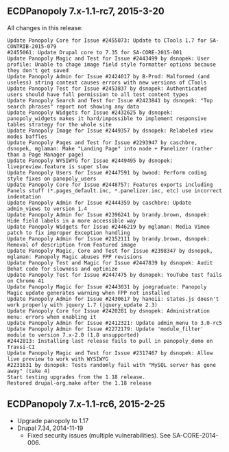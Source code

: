 ECDPanopoly  7.x-1.1-rc7, 2015-3-20
---------------------------
All changes in this release:

    Update Panopoly Core for Issue #2455073: Update to CTools 1.7 for SA-CONTRIB-2015-079
    #2455061: Update Drupal core to 7.35 for SA-CORE-2015-001
    Update Panopoly Magic and Test for Issue #2443499 by dsnopek: User profile: Unable to chage image field style formatter options because they don't get saved
    Update Panopoly Admin for Issue #2424017 by B-Prod: Malformed (and useless) string context causes errors with new versions of CTools
    Update Panopoly Test for Issue #2453837 by dsnopek: Authenticated users should have full permission to all test content types
    Update Panopoly Search and Test for Issue #2423841 by dsnopek: "Top search phrases" report not showing any data
    Update Panopoly Widgets for Issue #2432625 by dsnopek: panopoly_widgets makes it hard/impossible to implement responsive tables strategy for the whole site
    Update Panopoly Image for Issue #2449357 by dsnopek: Relabeled view modes baffles
    Update Panopoly Pages and Test for Issue #2293947 by caschbre, dsnopek, mglaman: Make "Landing Page" into node + Panelizer (rather than a Page Manager page)
    Update Panopoly WYSIWYG for Issue #2449495 by dsnopek: livepreview.feature is super slow
    Update Panopoly Users for Issue #2447591 by bwood: Perform coding style fixes on panopoly_users
    Update Panopoly Core for Issue #2448757: Features exports including Panels stuff (*.pages_default.inc, *.panelizer.inc, etc) use incorrect indentation
    Update Panopoly Admin for Issue #2444359 by caschbre: Update admin_views to version 1.4
    Update Panopoly Admin for Issue #2396241 by brandy.brown, dsnopek: Hide field labels in a more accessible way
    Update Panopoly Widgets for Issue #2446219 by mglaman: Media Vimeo patch to fix improper Exception handling
    Update Panopoly Admin for Issue #2152111 by brandy.brown, dsnopek: Removal of description from Featured image
    Update Panopoly Magic, Core and Test for Issue #2398347 by dsnopek, mglaman: Panopoly Magic abuses FPP revisions
    Update Panopoly Test and Magic for Issue #2447839 by dsnopek: Audit Behat code for slowness and optimize
    Update Panopoly Test for Issue #2447475 by dsnopek: YouTube test fails on Chrome 41
    Update Panopoly Magic for Issue #2443031 by joegraduate: Panopoly Magic update generates warning when FPP not installed
    Update Panopoly Admin for Issue #2430617 by hanoii: states.js doesn't work properly with jquery 1.7 (jquery_update 2.3)
    Update Panopoly Core for Issue #2420281 by dsnopek: Administration menu: errors when enabling it
    Update Panopoly Admin for Issue #2412321: Update admin_menu to 3.0-rc5
    Update Panopoly Admin for Issue #2272179: Update 'module_filter' module to version 7.x-2.0 (1.8 unsupported)
    #2442813: Installing last release fails to pull in panopoly_demo on Travsi-CI
    Update Panopoly Magic and Test for Issue #2317467 by dsnopek: Allow live preview to work with WYSIWYG
    #2231631 by dsnopek: Tests randomly fail with "MySQL server has gone away" (take 4)
    Start testing upgrades from the 1.18 release.
    Restored drupal-org.make after the 1.18 release


ECDPanopoly  7.x-1.1-rc6, 2015-2-25
---------------------------
- Upgrade panopoly to 1.17
- Drupal 7.34, 2014-11-19
	- Fixed security issues (multiple vulnerabilities). See SA-CORE-2014-006.